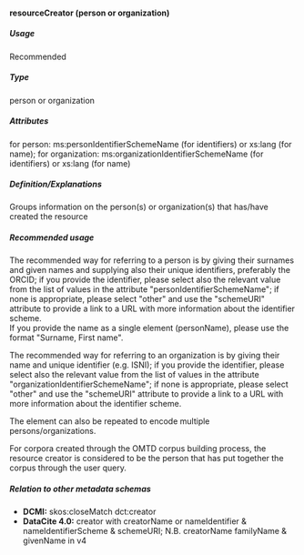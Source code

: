 #### resourceCreator \(person or organization\)

##### Usage

Recommended

##### Type

person or organization

##### Attributes

for person: ms:personIdentifierSchemeName \(for identifiers\) or xs:lang \(for name\); for organization: ms:organizationIdentifierSchemeName \(for identifiers\) or xs:lang \(for name\)

##### Definition/Explanations

Groups information on the person\(s\) or organization\(s\) that has/have created the resource

##### Recommended usage

The recommended way for referring to a person is by giving their surnames and given names and supplying also their unique identifiers, preferably the ORCID; if you provide the identifier, please select also the relevant value from the list of values in the attribute "personIdentifierSchemeName"; if none is appropriate, please select "other" and use the "schemeURI" attribute to provide a link to a URL with more information about the identifier scheme.  
If you provide the name as a single element \(personName\), please use the format "Surname, First name".

The recommended way for referring to an organization is by giving their name and unique identifier \(e.g. ISNI\); if you provide the identifier, please select also the relevant value from the list of values in the attribute "organizationIdentifierSchemeName"; if none is appropriate, please select "other" and use the "schemeURI" attribute to provide a link to a URL with more information about the identifier scheme.

The element can also be repeated to encode multiple persons/organizations.

For corpora created through the OMTD corpus building process, the resource creator is considered to be the person that has put together the corpus through the user query.

##### Relation to other metadata schemas

* **DCMI:** skos:closeMatch dct:creator
* **DataCite 4.0:** creator with creatorName or nameIdentifier & nameIdentifierScheme & schemeURI; N.B. creatorName familyName & givenName in v4



